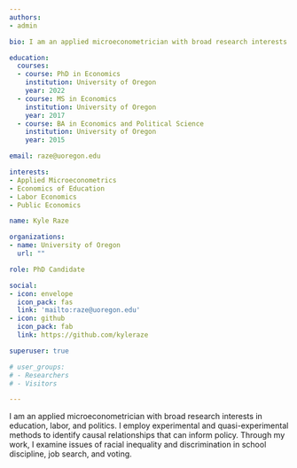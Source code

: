 ```yaml
---
authors:
- admin

bio: I am an applied microeconometrician with broad research interests in education, labor, and politics.

education:
  courses:
  - course: PhD in Economics
    institution: University of Oregon
    year: 2022
  - course: MS in Economics
    institution: University of Oregon
    year: 2017
  - course: BA in Economics and Political Science
    institution: University of Oregon
    year: 2015

email: raze@uoregon.edu

interests:
- Applied Microeconometrics
- Economics of Education
- Labor Economics
- Public Economics

name: Kyle Raze

organizations:
- name: University of Oregon
  url: ""

role: PhD Candidate

social:
- icon: envelope
  icon_pack: fas
  link: 'mailto:raze@uoregon.edu'
- icon: github
  icon_pack: fab
  link: https://github.com/kyleraze

superuser: true

# user_groups:
# - Researchers
# - Visitors

---
```


I am an applied microeconometrician with broad research interests in education, labor, and politics. I employ experimental and quasi-experimental methods to identify causal relationships that can inform policy. Through my work, I examine issues of racial inequality and discrimination in school discipline, job search, and voting.